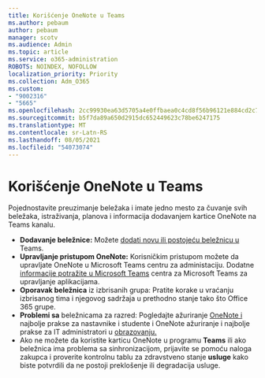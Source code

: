 ```yaml
---
title: Korišćenje OneNote u Teams
ms.author: pebaum
author: pebaum
manager: scotv
ms.audience: Admin
ms.topic: article
ms.service: o365-administration
ROBOTS: NOINDEX, NOFOLLOW
localization_priority: Priority
ms.collection: Adm_O365
ms.custom:
- "9002316"
- "5665"
ms.openlocfilehash: 2cc99930ea63d5705a4e0ffbaea0c4cd8f56b96121e884cd2c7d054e1136226b
ms.sourcegitcommit: b5f7da89a650d2915dc652449623c78be6247175
ms.translationtype: MT
ms.contentlocale: sr-Latn-RS
ms.lasthandoff: 08/05/2021
ms.locfileid: "54073074"
---
```

# <a name="using-onenote-in-teams"></a>Korišćenje OneNote u Teams

Pojednostavite preuzimanje beležaka i imate jedno mesto za čuvanje svih beležaka, istraživanja, planova i informacija dodavanjem kartice OneNote na Teams kanalu.

- **Dodavanje beležnice:** Možete [dodati novu ili postojeću beležnicu u](https://support.microsoft.com/office/add-a-onenote-notebook-to-teams-0ec78cc3-ba3b-4279-a88e-aa40af9865c2) Teams.
- **Upravljanje pristupom OneNote:** Korisničkim pristupom možete da upravljate OneNote u Microsoft Teams centru za administaciju. Dodatne [informacije potražite u Microsoft Teams](https://docs.microsoft.com/MicrosoftTeams/manage-apps) centra za Microsoft Teams za upravljanje aplikacijama.
- **Oporavak beležnica** iz izbrisanih grupa: Pratite [](https://docs.microsoft.com/microsoftteams/archive-or-delete-a-team#restore-a-deleted-team) korake u vraćanju izbrisanog tima i njegovog sadržaja u prethodno stanje tako što Office 365 grupe.
- **Problemi sa** beležnicama za razred: Pogledajte ažuriranje [OneNote i](https://support.office.com/article/onenote-update-and-best-practices-for-educators-and-students-dde775f0-8b06-4263-8b54-1e9ddc3dd146) najbolje prakse za nastavnike i studente i OneNote ažuriranje i najbolje prakse za IT administratori u [obrazovanju.](https://support.office.com/article/onenote-update-and-best-practices-for-it-admins-in-education-9d78f2b2-5e25-4288-b597-b4ba463c7b46)
- Ako ne možete da koristite karticu OneNote u programu **Teams** ili ako beležnica ima problema sa sinhronizacijom, prijavite se pomoću naloga zakupca i proverite kontrolnu tablu za zdravstveno stanje **usluge** kako biste potvrdili da ne postoji preklošenje ili degradacija usluge. [](https://docs.microsoft.com/office365/enterprise/view-service-health)
